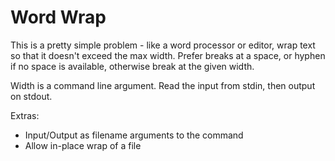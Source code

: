 # Word Wrap

This is a pretty simple problem - like a word processor or editor, wrap text so that it doesn't exceed the max width.
Prefer breaks at a space, or hyphen if no space is available, otherwise break at the given width.

Width is a command line argument. Read the input from stdin, then output on stdout.

Extras:
* Input/Output as filename arguments to the command
* Allow in-place wrap of a file

